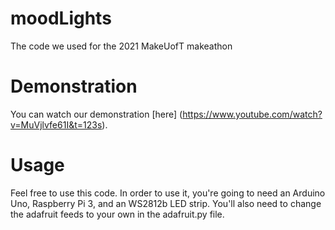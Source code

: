 # moodLights
The code we used for the 2021 MakeUofT makeathon

# Demonstration
You can watch our demonstration [here] (https://www.youtube.com/watch?v=MuVjlvfe61I&t=123s).
# Usage
Feel free to use this code. In order to use it, you're going to need an Arduino Uno, Raspberry Pi 3, and an WS2812b LED strip. You'll also need to change the adafruit feeds to your own in the adafruit.py file.
